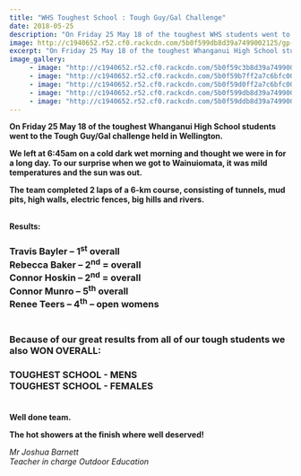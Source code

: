 ```yaml
---
title: "WHS Toughest School : Tough Guy/Gal Challenge"
date: 2018-05-25
description: "On Friday 25 May 18 of the toughest WHS students went to the Tough Guy/Gal challenge held in Wellington..."
image: http://c1940652.r52.cf0.rackcdn.com/5b0f599db8d39a7499002125/gp-at-finish-line.gif
excerpt: "On Friday 25 May 18 of the toughest Whanganui High School students went to the Tough Guy/Gal challenge held in Wellington."
image_gallery:
     - image: "http://c1940652.r52.cf0.rackcdn.com/5b0f59c3b8d39a7499002127/finish-line-x2.othergif.gif"
     - image: "http://c1940652.r52.cf0.rackcdn.com/5b0f59b7ff2a7c6bfc0020d7/finish-line-x2.gif"
     - image: "http://c1940652.r52.cf0.rackcdn.com/5b0f59d0ff2a7c6bfc0020d9/finish-line-x3.gif"
     - image: "http://c1940652.r52.cf0.rackcdn.com/5b0f599db8d39a7499002125/gp-at-finish-line.gif"
     - image: "http://c1940652.r52.cf0.rackcdn.com/5b0f59ddb8d39a7499002129/receiving-awards.gif"
---
```


<p><strong>On Friday 25&nbsp;May 18 of the toughest Whanganui High School students went to the Tough Guy/Gal challenge held in Wellington.</strong></p>
<p><strong>We left at 6:45am on a cold dark wet morning and thought we were in for a long day. To our surprise when we got to Wainuiomata, it was mild temperatures and the sun was out.</strong></p>
<p><strong>The team completed 2 laps of a 6-km course, consisting of tunnels, mud pits, high walls, electric fences, big hills and rivers.<br /><br /></strong></p>
<p><strong>Results:</strong></p>
<h3>Travis Bayler &ndash; 1<sup>st</sup> overall<br />Rebecca Baker &ndash; 2<sup>nd</sup> = overall<br />Connor Hoskin &ndash; 2<sup>nd</sup> = overall<br />Connor Munro &ndash; 5<sup>th</sup> overall<br />Renee Teers &ndash; 4<sup>th</sup> &ndash; open womens</h3>
<h3><br />Because of our great results from all of our tough students we also WON OVERALL:&nbsp;</h3>
<h3>TOUGHEST SCHOOL - MENS<br />TOUGHEST SCHOOL - FEMALES<br /><br /></h3>
<p><strong>Well done team.</strong></p>
<p><strong>The hot showers at the finish where well deserved!</strong></p>
<p><em>Mr Joshua Barnett</em><br /><em>Teacher in charge Outdoor Education</em></p>

